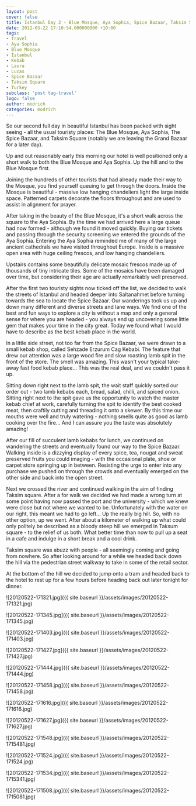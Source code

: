 ```yaml
---
layout: post
cover: false
title: Istanbul Day 2 - Blue Mosque, Aya Sophia, Spice Bazaar, Taksim Square and Kebabs
date: 2012-05-22 17:10:54.000000000 +10:00
tags: 
- Travel
- Aya Sophia
- Blue Mosque
- Istanbul
- Kebab
- Laura
- Lucas
- Spice Bazaar
- Taksim Square
- Turkey
subclass: 'post tag-travel'
logo: false
author: modrich
categories: modrich
---
```

So our second full day in beautiful Istanbul has been packed with sight seeing - all the usual touristy places: The Blue Mosque, Aya Sophia, The Spice Bazaar, and Taksim Square (notably we are leaving the Grand Bazaar for a later day).

Up and out reasonably early this morning our hotel is well positioned only a short walk to both the Blue Mosque and Aya Sophia. Up the hill and to the Blue Mosque first.

Joining the hundreds of other tourists that had already made their way to the Mosque, you find yourself queuing to get through the doors. Inside the Mosque is beautiful - massive low hanging chandeliers light the large inside space. Patterned carpets decorate the floors throughout and are used to assist in alignment for prayer.

After taking in the beauty of the Blue Mosque, it's a short walk across the square to the Aya Sophia. By the time we had arrived here a large queue had now formed - although we found it moved quickly. Buying our tickets and passing through the security screening we entered the grounds of the Aya Sophia. Entering the Aya Sophia reminded me of many of the large ancient cathedrals we have visited throughout Europe. Inside is a massive open area with huge ceiling frescos, and low hanging chandeliers.

Upstairs contains some beautifully delicate mosaic frescos made up of thousands of tiny intricate tiles. Some of the mosaics have been damaged over time, but considering their age are actually remarkably well preserved.

After the first two touristy sights now ticked off the list, we decided to walk the streets of Istanbul and headed deeper into Saltanahmet before turning towards the sea to locate the Spice Bazaar. Our wanderings took us up and down many different and diverse streets and lane ways. We find one of the best and fun ways to explore a city is without a map and only a general sense for where you are headed - you always end up uncovering some little gem that makes your time in the city great. Today we found what I would have to describe as the best kebab place in the world.

In a little side street, not too far from the Spice Bazaar, we were drawn to a small kebab shop, called Sehzade Erzurum Cag Kebabi. The feature that drew our attention was a large wood fire and slow roasting lamb spit in the front of the store. The smell was amazing. This wasn't your typical take-away fast food kebab place... This was the real deal, and we couldn't pass it up.

Sitting down right next to the lamb spit, the wait staff quickly sorted our order out - two lamb kebabs each, bread, salad, chilli, and spiced onion. Sitting right next to the spit gave us the opportunity to watch the master kebab chief at work, carefully turning the spit to identify the best cooked meat, then craftily cutting and threading it onto a skewer. By this time our mouths were well and truly watering - nothing smells quite as good as lamb cooking over the fire... And I can assure you the taste was absolutely amazing!

After our fill of succulent lamb kebabs for lunch, we continued on wandering the streets and eventually found our way to the Spice Bazaar. Walking inside is a dizzying display of every spice, tea, nougat and sweat preserved fruits you could imaging - with the occasional plate, shoe or carpet store springing up in between. Resisting the urge to enter into any purchase we pushed on through the crowds and eventually emerged on the other side and back into the open street.

Next we crossed the river and continued walking in the aim of finding Taksim square. After a for walk we decided we had made a wrong turn at some point having now passed the port and the university - which we knew were close but not where we wanted to be. Unfortunately with the water on our right, this meant we had to go left... Up the really big hill. So, with no other option, up we went. After about a kilometer of walking up what could only politely be described as a bloody steep hill we emerged in Taksum square - to the relief of us both. What better time than now to pull up a seat in a cafe and indulge in a short break and a cool drink.

Taksim square was abuzz with people - all seemingly coming and going from nowhere. So after looking around for a while we headed back down the hill via the pedestrian street walkway to take in some of the retail sector.

At the bottom of the hill we decided to jump onto a tram and headed back to the hotel to rest up for a few hours before heading back out later tonight for dinner.

![20120522-171321.jpg]({{ site.baseurl }}/assets/images/20120522-171321.jpg)

![20120522-171345.jpg]({{ site.baseurl }}/assets/images/20120522-171345.jpg)

![20120522-171403.jpg]({{ site.baseurl }}/assets/images/20120522-171403.jpg)

![20120522-171427.jpg]({{ site.baseurl }}/assets/images/20120522-171427.jpg)

![20120522-171444.jpg]({{ site.baseurl }}/assets/images/20120522-171444.jpg)

![20120522-171458.jpg]({{ site.baseurl }}/assets/images/20120522-171458.jpg)

![20120522-171616.jpg]({{ site.baseurl }}/assets/images/20120522-171616.jpg)

![20120522-171627.jpg]({{ site.baseurl }}/assets/images/20120522-171627.jpg)

![20120522-171548.jpg]({{ site.baseurl }}/assets/images/20120522-1715481.jpg)

![20120522-171524.jpg]({{ site.baseurl }}/assets/images/20120522-171524.jpg)

![20120522-171534.jpg]({{ site.baseurl }}/assets/images/20120522-1715341.jpg)

![20120522-171508.jpg]({{ site.baseurl }}/assets/images/20120522-1715081.jpg)

